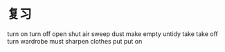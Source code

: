 # 复习

turn on
turn off
open
shut
air
sweep
dust
make
empty
untidy
take
take off
turn
wardrobe
must
sharpen
clothes
put
put on
